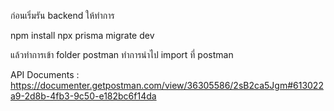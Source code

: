 ก่อนเริ่มรัน backend ให้ทำการ 

npm install
npx prisma migrate dev 

แล้วทำการเข้า folder postman ทำการนำไป import ที่ postman 

API Documents : https://documenter.getpostman.com/view/36305586/2sB2ca5Jgm#613022a9-2d8b-4fb3-9c50-e182bc6f14da
